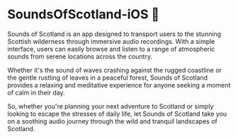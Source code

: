 # SoundsOfScotland-iOS 🏴󠁧󠁢󠁳󠁣󠁴󠁿
 
Sounds of Scotland is an app designed to transport users to the stunning Scottish wilderness through immersive audio recordings. With a simple interface, users can easily browse and listen to a range of atmospheric sounds from serene locations across the country. 

Whether it's the sound of waves crashing against the rugged coastline or the gentle rustling of leaves in a peaceful forest, Sounds of Scotland provides a relaxing and meditative experience for anyone seeking a moment of calm in their day. 

So, whether you're planning your next adventure to Scotland or simply looking to escape the stresses of daily life, let Sounds of Scotland take you on a soothing audio journey through the wild and tranquil landscapes of Scotland.
